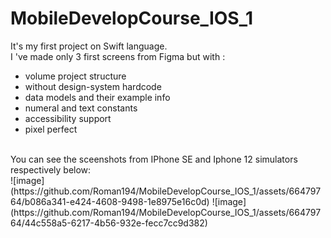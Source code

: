 # MobileDevelopCourse_IOS_1
It's my first project on Swift language. <br />
I 've made only 3 first screens from Figma but with :<br />
- volume project structure <br />
- without design-system hardcode<br />
- data models and their example info<br />
- numeral and text constants<br />
- accessibility support<br />
- pixel perfect<br />
<br />
You can see the sceenshots from IPhone SE and Iphone 12 simulators respectively below:
<br />
  ![image](https://github.com/Roman194/MobileDevelopCourse_IOS_1/assets/66479764/b086a341-e424-4608-9498-1e8975e16c0d)
  ![image](https://github.com/Roman194/MobileDevelopCourse_IOS_1/assets/66479764/44c558a5-6217-4b56-932e-fecc7cc9d382)

